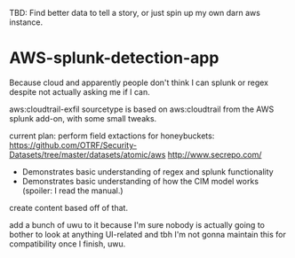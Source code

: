 TBD: Find better data to tell a story, or just spin up my own darn aws instance.

# AWS-splunk-detection-app
Because cloud and apparently people don't think I can splunk or regex despite not actually asking me if I can.

aws:cloudtrail-exfil sourcetype is based on aws:cloudtrail from the AWS splunk add-on, with some small tweaks.

current plan:
perform field extactions for honeybuckets:
https://github.com/OTRF/Security-Datasets/tree/master/datasets/atomic/aws
http://www.secrepo.com/

- Demonstrates basic understanding of regex and splunk functionality
- Demonstrates basic understanding of how the CIM model works (spoiler: I read the manual.)

create content based off of that.


add a bunch of uwu to it because I'm sure nobody is actually going to bother to look at anything UI-related and tbh I'm not gonna maintain this for compatibility once I finish, uwu.
